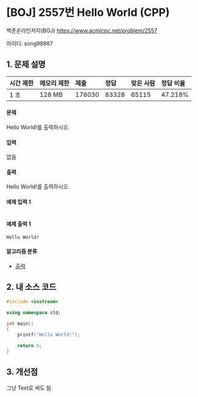 # [BOJ] 2557번 Hello World (CPP)

백준온라인저지(BOJ) https://www.acmicpc.net/problem/2557

아이디: song98987



## 1. 문제 설명

| 시간 제한 | 메모리 제한 | 제출   | 정답  | 맞은 사람 | 정답 비율 |
| :-------- | :---------- | :----- | :---- | :-------- | :-------- |
| 1 초      | 128 MB      | 178030 | 83328 | 65115     | 47.218%   |

#### 문제

Hello World!를 출력하시오.

#### 입력

없음

#### 출력

Hello World!를 출력하시오.



####  예제 입력 1

``` 

```

#### 예제 출력 1

```
Hello World!
```



#### 알고리즘 분류

- [출력](https://www.acmicpc.net/problem/tag/출력)

  

## 2. 내 소스 코드

```C++
#include <iostream>

using namespace std;

int main()
{
    printf("Hello World!");

    return 0;
}
```



## 3. 개선점

그냥 Text로 써도 됨